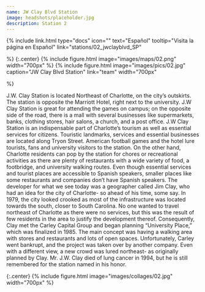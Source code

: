 ```yaml
---
name: JW Clay Blvd Station
image: headshots/placeholder.jpg
description: Station 2
---
```


{%
  include link.html
  type="docs"
  icon=""
  text="Español"
  tooltip="Visita la página en Español"
  link="stations/02_jwclayblvd_SP"

%}
{:.center}
{%
  include figure.html
  image="images/maps/02.png"
  width="700px"
%}
{%
  include figure.html
  image="images/pics/02.jpg"
  caption="JW Clay Blvd Station"
  link="team"
  width="700px"

%}


J.W. Clay Station is located Northeast of Charlotte, on the city’s outskirts. The station is opposite the Marriott Hotel, right next to the university. J.W Clay Station is great for attending the games on campus; on the opposite side of the road, there is a mall with several businesses like supermarkets, banks, clothing stores, hair salons, a church, and a post office. J.W Clay Station is an indispensable part of Charlotte’s tourism as well as essential services for citizens. Touristic landmarks, services and essential businesses are located along Tryon Street. American football games and the hotel lure tourists, fans and university visitors to the station. 
On the other hand, Charlotte residents can pop by the station for chores or recreational activities as there are plenty of restaurants with a wide variety of food, a footbridge, and university walking routes. Even though essential services and tourist places are accessible to Spanish speakers, smaller places like some restaurants and companies don’t have Spanish speakers. 
The developer for what we see today was a geographer called Jim Clay, who had an idea for the city of Charlotte- so ahead of his time, some say. In 1979, the city looked crooked as most of the infrastructure was located towards the south, closer to South Carolina. No one wanted to travel northeast of Charlotte as there were no services, but this was the result of few residents in the area to justify the development thereof. Consequently, Clay met the Carley Capital Group and began planning “University Place,” which was finalized in 1985.  The main concept was having a walking area with stores and restaurants and lots of open spaces. Unfortunately, Carley went bankrupt, and the project was taken over by another company. Even with a different view, a new crowd was lured northeast- as originally planned by Clay. Mr. J.W. Clay died of  lung cancer in 1994, but he is still remembered for the station named in his honor. 

{:.center}
{%
include figure.html
image="images/collages/02.jpg"
width="700px"
%}